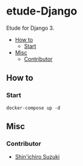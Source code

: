 # etude-Django

Etude for Django 3.

- [How to](#how-to)
  - [Start](#start)
- [Misc](#misc)
  - [Contributor](#contributor)

## How to

### Start

```shell
docker-compose up -d
```

## Misc

### Contributor

- [Shin'ichiro Suzuki](https://github.com/shin-sforzando)
